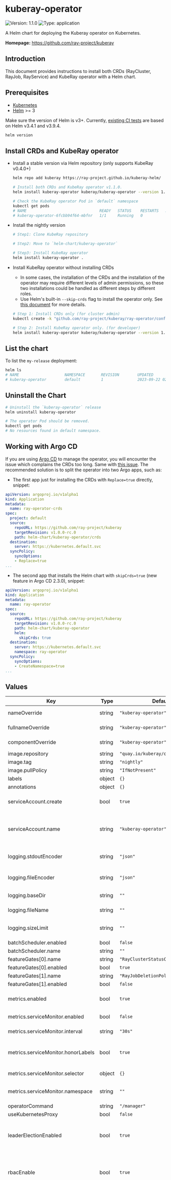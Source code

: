 # kuberay-operator

![Version: 1.1.0](https://img.shields.io/badge/Version-1.1.0-informational?style=flat-square) ![Type: application](https://img.shields.io/badge/Type-application-informational?style=flat-square)

A Helm chart for deploying the Kuberay operator on Kubernetes.

**Homepage:** <https://github.com/ray-project/kuberay>

## Introduction

This document provides instructions to install both CRDs (RayCluster, RayJob, RayService) and
KubeRay operator with a Helm chart.

## Prerequisites

- [Kubernetes](https://kubernetes.io)
- [Helm](https://helm.sh) >= 3

Make sure the version of Helm is v3+. Currently, [existing CI tests] are based on Helm v3.4.1 and v3.9.4.

```bash
helm version
```

## Install CRDs and KubeRay operator

- Install a stable version via Helm repository (only supports KubeRay v0.4.0+)

  ```sh
  helm repo add kuberay https://ray-project.github.io/kuberay-helm/

  # Install both CRDs and KubeRay operator v1.1.0.
  helm install kuberay-operator kuberay/kuberay-operator --version 1.1.0

  # Check the KubeRay operator Pod in `default` namespace
  kubectl get pods
  # NAME                                READY   STATUS    RESTARTS   AGE
  # kuberay-operator-6fcbb94f64-mbfnr   1/1     Running   0          17s
  ```

- Install the nightly version

  ```sh
  # Step1: Clone KubeRay repository

  # Step2: Move to `helm-chart/kuberay-operator`

  # Step3: Install KubeRay operator
  helm install kuberay-operator .
  ```

- Install KubeRay operator without installing CRDs
  - In some cases, the installation of the CRDs and the installation of the operator may require
    different levels of admin permissions, so these two installations could be handled as different
    steps by different roles.
  - Use Helm's built-in `--skip-crds` flag to install the operator only.
    See [this document] for more details.

  ```sh
  # Step 1: Install CRDs only (for cluster admin)
  kubectl create -k "github.com/ray-project/kuberay/ray-operator/config/crd?ref=v1.1.0&timeout=90s"

  # Step 2: Install KubeRay operator only. (for developer)
  helm install kuberay-operator kuberay/kuberay-operator --version 1.1.0 --skip-crds
  ```

## List the chart

To list the `my-release` deployment:

```sh
helm ls
# NAME                    NAMESPACE       REVISION        UPDATED                                 STATUS          CHART                           APP VERSION
# kuberay-operator        default         1               2023-09-22 02:57:17.306616331 +0000 UTC deployed        kuberay-operator-1.1.0
```

## Uninstall the Chart

```sh
# Uninstall the `kuberay-operator` release
helm uninstall kuberay-operator

# The operator Pod should be removed.
kubectl get pods
# No resources found in default namespace.
```

## Working with Argo CD

If you are using [Argo CD] to manage the operator, you will encounter the issue which complains the
CRDs too long. Same with [this issue]. The recommended solution is to split the operator into two
Argo apps, such as:

- The first app just for installing the CRDs with `Replace=true` directly, snippet:

```yaml
apiVersion: argoproj.io/v1alpha1
kind: Application
metadata:
  name: ray-operator-crds
spec:
  project: default
  source:
    repoURL: https://github.com/ray-project/kuberay
    targetRevision: v1.0.0-rc.0
    path: helm-chart/kuberay-operator/crds
  destination:
    server: https://kubernetes.default.svc
  syncPolicy:
    syncOptions:
    - Replace=true
...
```

- The second app that installs the Helm chart with `skipCrds=true` (new feature in Argo CD 2.3.0), snippet:

```yaml
apiVersion: argoproj.io/v1alpha1
kind: Application
metadata:
  name: ray-operator
spec:
  source:
    repoURL: https://github.com/ray-project/kuberay
    targetRevision: v1.0.0-rc.0
    path: helm-chart/kuberay-operator
    helm:
      skipCrds: true
  destination:
    server: https://kubernetes.default.svc
    namespace: ray-operator
  syncPolicy:
    syncOptions:
    - CreateNamespace=true
...
```

[existing CI tests]: https://github.com/ray-project/kuberay/blob/master/.github/workflows/helm-lint.yaml
[Argo CD]: https://argoproj.github.io
[this issue]: https://github.com/prometheus-operator/prometheus-operator/issues/4439
[this document]: https://helm.sh/docs/chart_best_practices/custom_resource_definitions/

## Values

| Key | Type | Default | Description |
|-----|------|---------|-------------|
| nameOverride | string | `"kuberay-operator"` | String to partially override release name. |
| fullnameOverride | string | `"kuberay-operator"` | String to fully override release name. |
| componentOverride | string | `"kuberay-operator"` | String to override component name. |
| image.repository | string | `"quay.io/kuberay/operator"` | Image repository. |
| image.tag | string | `"nightly"` | Image tag. |
| image.pullPolicy | string | `"IfNotPresent"` | Image pull policy. |
| labels | object | `{}` | Extra labels. |
| annotations | object | `{}` | Extra annotations. |
| serviceAccount.create | bool | `true` | Specifies whether a service account should be created. |
| serviceAccount.name | string | `"kuberay-operator"` | The name of the service account to use. If not set and create is true, a name is generated using the fullname template. |
| logging.stdoutEncoder | string | `"json"` | Log encoder to use for stdout (one of `json` or `console`). |
| logging.fileEncoder | string | `"json"` | Log encoder to use for file logging (one of `json` or `console`). |
| logging.baseDir | string | `""` | Directory for kuberay-operator log file. |
| logging.fileName | string | `""` | File name for kuberay-operator log file. |
| logging.sizeLimit | string | `""` | EmptyDir volume size limit for kuberay-operator log file. |
| batchScheduler.enabled | bool | `false` |  |
| batchScheduler.name | string | `""` |  |
| featureGates[0].name | string | `"RayClusterStatusConditions"` |  |
| featureGates[0].enabled | bool | `true` |  |
| featureGates[1].name | string | `"RayJobDeletionPolicy"` |  |
| featureGates[1].enabled | bool | `false` |  |
| metrics.enabled | bool | `true` | Whether KubeRay operator should emit control plane metrics. |
| metrics.serviceMonitor.enabled | bool | `false` | Enable a prometheus ServiceMonitor |
| metrics.serviceMonitor.interval | string | `"30s"` | Prometheus ServiceMonitor interval |
| metrics.serviceMonitor.honorLabels | bool | `true` | When true, honorLabels preserves the metric’s labels when they collide with the target’s labels. |
| metrics.serviceMonitor.selector | object | `{}` | Prometheus ServiceMonitor selector |
| metrics.serviceMonitor.namespace | string | `""` | Prometheus ServiceMonitor namespace |
| operatorCommand | string | `"/manager"` | Path to the operator binary |
| useKubernetesProxy | bool | `false` |  |
| leaderElectionEnabled | bool | `true` | If leaderElectionEnabled is set to true, the KubeRay operator will use leader election for high availability. |
| rbacEnable | bool | `true` | If rbacEnable is set to false, no RBAC resources will be created, including the Role for leader election, the Role for Pods and Services, and so on. |
| crNamespacedRbacEnable | bool | `true` | When crNamespacedRbacEnable is set to true, the KubeRay operator will create a Role for RayCluster preparation (e.g., Pods, Services) and a corresponding RoleBinding for each namespace listed in the "watchNamespace" parameter. Please note that even if crNamespacedRbacEnable is set to false, the Role and RoleBinding for leader election will still be created.  Note: (1) This variable is only effective when rbacEnable and singleNamespaceInstall are both set to true. (2) In most cases, it should be set to true, unless you are using a Kubernetes cluster managed by GitOps tools such as ArgoCD. |
| singleNamespaceInstall | bool | `false` | When singleNamespaceInstall is true: - Install namespaced RBAC resources such as Role and RoleBinding instead of cluster-scoped ones like ClusterRole and ClusterRoleBinding so that   the chart can be installed by users with permissions restricted to a single namespace.   (Please note that this excludes the CRDs, which can only be installed at the cluster scope.) - If "watchNamespace" is not set, the KubeRay operator will, by default, only listen   to resource events within its own namespace. |
| watchNamespace | list | `[]` | The KubeRay operator will watch the custom resources in the namespaces listed in the "watchNamespace" parameter. |
| env | string | `nil` | Environment variables. |
| resources | object | `{"limits":{"cpu":"100m","memory":"512Mi"}}` | Resource requests and limits for containers. |
| podSecurityContext | object | `{}` | Set up `securityContext` to improve Pod security. |
| service.type | string | `"ClusterIP"` | Service type. |
| service.port | int | `8080` | Service port. |
